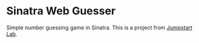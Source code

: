 # Sinatra Web Guesser

Simple number guessing game in Sinatra. This is a project from [Jumpstart Lab](http://tutorials.jumpstartlab.com/projects/web_guesser.html).
